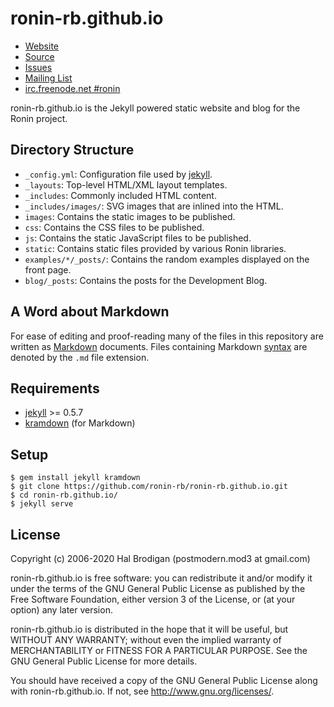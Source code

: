 # ronin-rb.github.io

* [Website](http://ronin-rb.github.io)
* [Source](https://github.com/ronin-rb/ronin-rb.github.io)
* [Issues](https://github.com/ronin-rb/ronin-rb.github.io/issues)
* [Mailing List](http://groups.google.com/group/ronin-rb)
* [irc.freenode.net #ronin](http://webchat.freenode.net/?channels=ronin&uio=Mj10cnVldd)

ronin-rb.github.io is the Jekyll powered static website and blog for the
Ronin project.

## Directory Structure

* `_config.yml`: Configuration file used by [jekyll].
* `_layouts`: Top-level HTML/XML layout templates.
* `_includes`: Commonly included HTML content.
* `_includes/images/`: SVG images that are inlined into the HTML.
* `images`: Contains the static images to be published.
* `css`: Contains the CSS files to be published.
* `js`: Contains the static JavaScript files to be published.
* `static`: Contains static files provided by various Ronin libraries.
* `examples/*/_posts/`: Contains the random examples displayed on the
  front page.
* `blog/_posts`: Contains the posts for the Development Blog.

## A Word about Markdown

For ease of editing and proof-reading many of the files in this repository
are written as [Markdown] documents. Files containing Markdown [syntax] are
denoted by the `.md` file extension.

## Requirements

* [jekyll] >= 0.5.7
* [kramdown] (for Markdown)

## Setup

    $ gem install jekyll kramdown
    $ git clone https://github.com/ronin-rb/ronin-rb.github.io.git
    $ cd ronin-rb.github.io/
    $ jekyll serve

## License

Copyright (c) 2006-2020 Hal Brodigan (postmodern.mod3 at gmail.com)

ronin-rb.github.io is free software: you can redistribute it and/or
modify it under the terms of the GNU General Public License as published by
the Free Software Foundation, either version 3 of the License, or
(at your option) any later version.

ronin-rb.github.io is distributed in the hope that it will be useful,
but WITHOUT ANY WARRANTY; without even the implied warranty of
MERCHANTABILITY or FITNESS FOR A PARTICULAR PURPOSE.  See the
GNU General Public License for more details.

You should have received a copy of the GNU General Public License
along with ronin-rb.github.io.  If not, see
<http://www.gnu.org/licenses/>.

[Markdown]: http://en.wikipedia.org/wiki/Markdown
[syntax]: http://daringfireball.net/projects/markdown/basics

[jekyll]: https://github.com/mojombo/jekyll#readme
[kramdown]: https://kramdown.gettalong.org/
